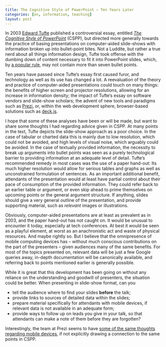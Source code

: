 ```yaml
---
title: The Cognitive Style of PowerPoint – Ten Years Later
categories: [en, information, teaching]
layout: post
---
```


In 2003 [Edward Tufte][1] published a controversial essay, entitled
[<cite>The Cognitive Style of PowerPoint</cite>][2] (CSPP), but directed
more generally towards the practice of basing presentations on
computer-aided slide-shows with information broken up into bullet-point
bites. Not a Luddite, but rather a true nerd about all things
information design, Tufte took offense with the dumbing down of content
necessary to fit it into PowerPoint slides, which, by [a popular
rule][3], may not contain more than seven bullet points.

Ten years have passed since Tufte&lsquo;s essay first caused furor, and
technology as well as its use has changed a lot. A reevaluation of the
theory and practice of computer-aided presentations could touch on many
things: the benefits of higher screen and projector resolutions,
allowing for an increase in information density; the impact of
Tufte&lsquo;s essay on software vendors and slide-show scholars; the
advent of new tools and paradigms such as [Prezi][4], or, within the web
development sphere, browser-based solutions such as [deck.js][5].

I hope that some of these analyses have been or will be made, but want
to share some thoughts I had regarding advice given in CSPP. At many
points in the text, Tufte depicts the slide-show approach as a poor
choice. In the case of tabular or charted data this is mainly due to low
resolution, which could not be avoided, and high levels of visual noise,
which arguably could be avoided. In the case of textually provided
information, the necessity to break up arguments into bullet points was
seen as a purely technological barrier to providing information at an
adequate level of detail. Tufte&rsquo;s recommended remedy in most cases
was the use of a paper hand-out: Its much higher resolution would allow
for serious tables and graphs as well as unconstrained formulation of
sentences. As an important additional benefit, attendants of the
presentation would at least have partial control about their pace of
consumption of the provided information.  They could refer back to an
earlier table or argument, or even skip ahead to prime themselves on
upcoming points or the general argument structure. If anything, slides
should give a very general outline of the presentation, and provide
supporting material, such as <em>relevant</em> images or illustrations.

Obviously, computer-aided presentations are at least as prevalent as in
2003, and the paper hand-out has not caught on. It would be unusual to
encounter it today, especially at tech conferences. At best it would be
seen as a playful element, at worst as an anachronistic act and waste of
physical resources. And maybe rightly so. But I believe that the
omnipresence of mobile computing devices has &ndash; without much
conscious contributions on the part of the presenters &ndash; given
audiences many of the same benefits. For most of the topics presented
on, relevant data will be just a few Google queries away, in-depth
documentation will be canonically available, and referring back to
points mentioned earlier is generally possible.

While it is great that this development has been going on without any
reliance on the understanding and goodwill of presenters, the situation
could be better.  When presenting in slide-show format, can you

* tell the audience where to find your slides <strong>before</strong>
  the talk;
* provide links to sources of detailed data within the slides;
* prepare material specifically for attendants with mobile devices, if
  relevant data is not available in an adequate form;
* provide ways to follow up on leads you give in your talk, so that
  attendants can make a note of them before they are forgotten?

Interestingly, the team at Prezi seems to have [some of the same
thoughts regarding mobile devices][6], if not explicitly drawing a
connection to the same points in CSPP.

[1]: http://en.wikipedia.org/wiki/Edward_Tufte
[2]: http://www.edwardtufte.com/tufte/books_pp
[3]: http://www.edwardtufte.com/bboard/q-and-a-fetch-msg?msg_id=0000U6
[4]: http://prezi.com/
[5]: http://imakewebthings.com/deck.js/
[6]: http://beautifulbits.prezi.com/latest/2013/1/21/a-day-with-edward-tufte.html
